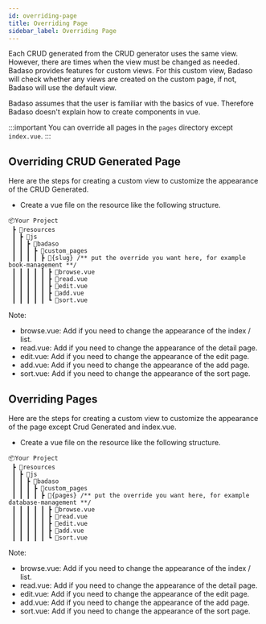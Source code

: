 ```yaml
---
id: overriding-page
title: Overriding Page
sidebar_label: Overriding Page
---
```


Each CRUD generated from the CRUD generator uses the same view. However, there are times when the view must be changed as needed. Badaso provides features for custom views. For this custom view, Badaso will check whether any views are created on the custom page, if not, Badaso will use the default view.

Badaso assumes that the user is familiar with the basics of vue. Therefore Badaso doesn't explain how to create components in vue.

:::important
You can override all pages in the `pages` directory except `index.vue`.
:::

## Overriding CRUD Generated Page

Here are the steps for creating a custom view to customize the appearance of the CRUD Generated.

- Create a vue file on the resource like the following structure.
```
📦Your Project
 ┣ 📂resources
 ┃ ┣ 📂js
 ┃ ┃ ┣ 📂badaso
 ┃ ┃ ┃ ┣ 📂custom_pages
 ┃ ┃ ┃ ┃ ┣ 📂{slug} /** put the override you want here, for example book-management **/
 ┃ ┃ ┃ ┃ ┃ ┣ 📜browse.vue
 ┃ ┃ ┃ ┃ ┃ ┣ 📜read.vue
 ┃ ┃ ┃ ┃ ┃ ┣ 📜edit.vue
 ┃ ┃ ┃ ┃ ┃ ┣ 📜add.vue
 ┃ ┃ ┃ ┃ ┃ ┗ 📜sort.vue
```

Note:
* browse.vue: Add if you need to change the appearance of the index / list.
* read.vue: Add if you need to change the appearance of the detail page.
* edit.vue: Add if you need to change the appearance of the edit page.
* add.vue: Add if you need to change the appearance of the add page.
* sort.vue: Add if you need to change the appearance of the sort page.

## Overriding Pages

Here are the steps for creating a custom view to customize the appearance of the page except Crud Generated and index.vue.

- Create a vue file on the resource like the following structure.
```
📦Your Project
 ┣ 📂resources
 ┃ ┣ 📂js
 ┃ ┃ ┣ 📂badaso
 ┃ ┃ ┃ ┣ 📂custom_pages
 ┃ ┃ ┃ ┃ ┣ 📂{pages} /** put the override you want here, for example database-management **/
 ┃ ┃ ┃ ┃ ┃ ┣ 📜browse.vue
 ┃ ┃ ┃ ┃ ┃ ┣ 📜read.vue
 ┃ ┃ ┃ ┃ ┃ ┣ 📜edit.vue
 ┃ ┃ ┃ ┃ ┃ ┣ 📜add.vue
 ┃ ┃ ┃ ┃ ┃ ┗ 📜sort.vue
```

Note:
* browse.vue: Add if you need to change the appearance of the index / list.
* read.vue: Add if you need to change the appearance of the detail page.
* edit.vue: Add if you need to change the appearance of the edit page.
* add.vue: Add if you need to change the appearance of the add page.
* sort.vue: Add if you need to change the appearance of the sort page.